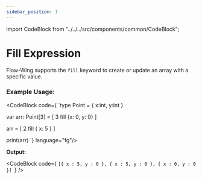 ```yaml
---
sidebar_position: 1
---
```

import CodeBlock from "../../../src/components/common/CodeBlock";

# Fill Expression

Flow-Wing supports the `fill` keyword to create or update an array with a specific value.

### Example Usage:

<CodeBlock code={
`type Point = {
    x:int,
    y:int
  }

var arr: Point[3] = [ 3 fill {x: 0, y: 0} ]

arr = [ 2 fill { x: 5 } ]

print(arr)
`} language="fg"/>

**Output:**

<CodeBlock code={
`[{ x : 5, y : 0 }, { x : 5, y : 0 }, { x : 0, y : 0 }]
`} />

